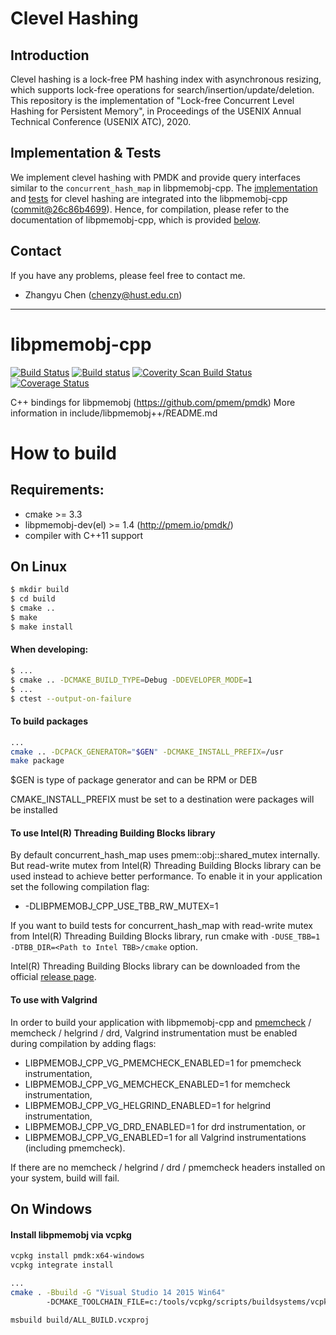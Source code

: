Clevel Hashing
===============
## Introduction
Clevel hashing is a lock-free PM hashing index with asynchronous resizing, which supports lock-free operations for search/insertion/update/deletion. This repository is the implementation of "Lock-free Concurrent Level Hashing for Persistent Memory", in Proceedings of the USENIX Annual Technical Conference (USENIX ATC), 2020.

## Implementation & Tests
We implement clevel hashing with PMDK and provide query interfaces similar to the `concurrent_hash_map` in libpmemobj-cpp. The [implementation](include/libpmemobj%2B%2B/experimental/clevel_hash.hpp) and [tests](tests/clevel_hash) for clevel hashing are integrated into the libpmemobj-cpp ([commit@26c86b4699](https://github.com/pmem/libpmemobj-cpp/tree/26c86b46997d25c818b246f2a143d2248503cc67)). Hence, for compilation, please refer to the documentation of libpmemobj-cpp, which is provided [below](#libpmemobj-cpp).

## Contact
If you have any problems, please feel free to contact me.
- Zhangyu Chen (chenzy@hust.edu.cn)

------


libpmemobj-cpp
===============

[![Build Status](https://travis-ci.org/pmem/libpmemobj-cpp.svg?branch=master)](https://travis-ci.org/pmem/libpmemobj-cpp)
[![Build status](https://ci.appveyor.com/api/projects/status/github/pmem/libpmemobj-cpp?branch/master?svg=true&pr=false)](https://ci.appveyor.com/project/pmem/libpmemobj-cpp/branch/master)
[![Coverity Scan Build Status](https://scan.coverity.com/projects/15911/badge.svg)](https://scan.coverity.com/projects/pmem-libpmemobj-cpp)
[![Coverage Status](https://codecov.io/github/pmem/libpmemobj-cpp/coverage.svg?branch=master)](https://codecov.io/gh/pmem/libpmemobj-cpp/branch/master)

C++ bindings for libpmemobj (https://github.com/pmem/pmdk)
More information in include/libpmemobj++/README.md

# How to build #

## Requirements: ##
- cmake >= 3.3
- libpmemobj-dev(el) >= 1.4 (http://pmem.io/pmdk/)
- compiler with C++11 support

## On Linux ##

```sh
$ mkdir build
$ cd build
$ cmake ..
$ make
$ make install
```

#### When developing: ####
```sh
$ ...
$ cmake .. -DCMAKE_BUILD_TYPE=Debug -DDEVELOPER_MODE=1
$ ...
$ ctest --output-on-failure
```

#### To build packages ####
```sh
...
cmake .. -DCPACK_GENERATOR="$GEN" -DCMAKE_INSTALL_PREFIX=/usr
make package
```

$GEN is type of package generator and can be RPM or DEB

CMAKE_INSTALL_PREFIX must be set to a destination were packages will be installed

#### To use Intel(R) Threading Building Blocks library ####

By default concurrent_hash_map uses pmem::obj::shared_mutex internally. But read-write mutex from Intel(R) Threading Building Blocks library can be used instead to achieve better performance. To enable it in your application set the following compilation flag:
- -DLIBPMEMOBJ_CPP_USE_TBB_RW_MUTEX=1

If you want to build tests for concurrent_hash_map with read-write mutex from Intel(R) Threading Building Blocks library, run cmake with ```-DUSE_TBB=1 -DTBB_DIR=<Path to Intel TBB>/cmake``` option.

Intel(R) Threading Building Blocks library can be downloaded from the official [release page](https://github.com/01org/tbb/releases).

#### To use with Valgrind ####

In order to build your application with libpmemobj-cpp and
[pmemcheck](https://github.com/pmem/valgrind) / memcheck / helgrind / drd,
Valgrind instrumentation must be enabled during compilation by adding flags:
- LIBPMEMOBJ_CPP_VG_PMEMCHECK_ENABLED=1 for pmemcheck instrumentation,
- LIBPMEMOBJ_CPP_VG_MEMCHECK_ENABLED=1 for memcheck instrumentation,
- LIBPMEMOBJ_CPP_VG_HELGRIND_ENABLED=1 for helgrind instrumentation,
- LIBPMEMOBJ_CPP_VG_DRD_ENABLED=1 for drd instrumentation, or
- LIBPMEMOBJ_CPP_VG_ENABLED=1 for all Valgrind instrumentations (including pmemcheck).

If there are no memcheck / helgrind / drd / pmemcheck headers installed on your
system, build will fail.

## On Windows ##

#### Install libpmemobj via vcpkg ####
```sh
vcpkg install pmdk:x64-windows
vcpkg integrate install
```

```sh
...
cmake . -Bbuild -G "Visual Studio 14 2015 Win64"
        -DCMAKE_TOOLCHAIN_FILE=c:/tools/vcpkg/scripts/buildsystems/vcpkg.cmake

msbuild build/ALL_BUILD.vcxproj
```
